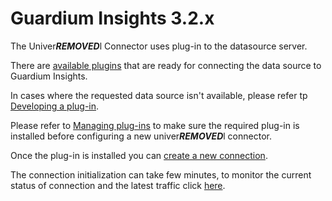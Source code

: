 # Guardium Insights 3.2.x
The Univer***REMOVED***l Connector uses plug-in to the datasource server.

There are [available plugins](../../../docs/available_plugins.md) that are ready for connecting the data source to Guardium Insights.

In cases where the requested data source isn't available, please refer tp [Developing a plug-in](../../../docs/Guardium%20Insights/3.2.x/developing_plugins_gi.md).

Please refer to [Managing plug-ins](../../../docs/Guardium%20Insights/3.2.x/Plugins_management.md) to make sure the required plug-in is installed before configuring a new univer***REMOVED***l connector.

Once the plug-in is installed you can [create a new connection](../../../docs/Guardium%20Insights/3.2.x/UC_Configuration_GI.md). 

The connection initialization can take few minutes, to monitor the current status of connection and the latest traffic click [here](../../../docs/Guardium%20Insights/3.2.x/monitoring_GI.MD).

